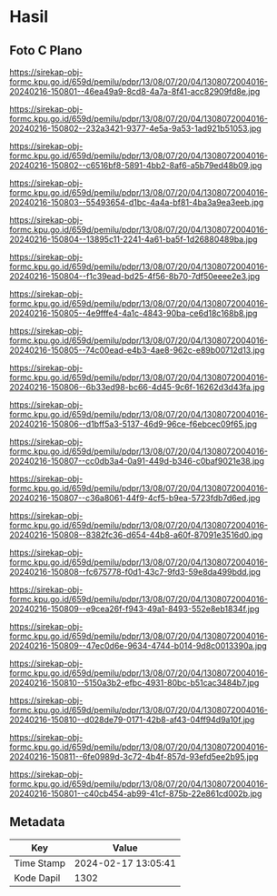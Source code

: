 # Hasil

## Foto C Plano

https://sirekap-obj-formc.kpu.go.id/659d/pemilu/pdpr/13/08/07/20/04/1308072004016-20240216-150801--46ea49a9-8cd8-4a7a-8f41-acc82909fd8e.jpg

https://sirekap-obj-formc.kpu.go.id/659d/pemilu/pdpr/13/08/07/20/04/1308072004016-20240216-150802--232a3421-9377-4e5a-9a53-1ad921b51053.jpg

https://sirekap-obj-formc.kpu.go.id/659d/pemilu/pdpr/13/08/07/20/04/1308072004016-20240216-150802--c6516bf8-5891-4bb2-8af6-a5b79ed48b09.jpg

https://sirekap-obj-formc.kpu.go.id/659d/pemilu/pdpr/13/08/07/20/04/1308072004016-20240216-150803--55493654-d1bc-4a4a-bf81-4ba3a9ea3eeb.jpg

https://sirekap-obj-formc.kpu.go.id/659d/pemilu/pdpr/13/08/07/20/04/1308072004016-20240216-150804--13895c11-2241-4a61-ba5f-1d26880489ba.jpg

https://sirekap-obj-formc.kpu.go.id/659d/pemilu/pdpr/13/08/07/20/04/1308072004016-20240216-150804--f1c39ead-bd25-4f56-8b70-7df50eeee2e3.jpg

https://sirekap-obj-formc.kpu.go.id/659d/pemilu/pdpr/13/08/07/20/04/1308072004016-20240216-150805--4e9fffe4-4a1c-4843-90ba-ce6d18c168b8.jpg

https://sirekap-obj-formc.kpu.go.id/659d/pemilu/pdpr/13/08/07/20/04/1308072004016-20240216-150805--74c00ead-e4b3-4ae8-962c-e89b00712d13.jpg

https://sirekap-obj-formc.kpu.go.id/659d/pemilu/pdpr/13/08/07/20/04/1308072004016-20240216-150806--6b33ed98-bc66-4d45-9c6f-16262d3d43fa.jpg

https://sirekap-obj-formc.kpu.go.id/659d/pemilu/pdpr/13/08/07/20/04/1308072004016-20240216-150806--d1bff5a3-5137-46d9-96ce-f6ebcec09f65.jpg

https://sirekap-obj-formc.kpu.go.id/659d/pemilu/pdpr/13/08/07/20/04/1308072004016-20240216-150807--cc0db3a4-0a91-449d-b346-c0baf9021e38.jpg

https://sirekap-obj-formc.kpu.go.id/659d/pemilu/pdpr/13/08/07/20/04/1308072004016-20240216-150807--c36a8061-44f9-4cf5-b9ea-5723fdb7d6ed.jpg

https://sirekap-obj-formc.kpu.go.id/659d/pemilu/pdpr/13/08/07/20/04/1308072004016-20240216-150808--8382fc36-d654-44b8-a60f-87091e3516d0.jpg

https://sirekap-obj-formc.kpu.go.id/659d/pemilu/pdpr/13/08/07/20/04/1308072004016-20240216-150808--fc675778-f0d1-43c7-9fd3-59e8da499bdd.jpg

https://sirekap-obj-formc.kpu.go.id/659d/pemilu/pdpr/13/08/07/20/04/1308072004016-20240216-150809--e9cea26f-f943-49a1-8493-552e8eb1834f.jpg

https://sirekap-obj-formc.kpu.go.id/659d/pemilu/pdpr/13/08/07/20/04/1308072004016-20240216-150809--47ec0d6e-9634-4744-b014-9d8c0013390a.jpg

https://sirekap-obj-formc.kpu.go.id/659d/pemilu/pdpr/13/08/07/20/04/1308072004016-20240216-150810--5150a3b2-efbc-4931-80bc-b51cac3484b7.jpg

https://sirekap-obj-formc.kpu.go.id/659d/pemilu/pdpr/13/08/07/20/04/1308072004016-20240216-150810--d028de79-0171-42b8-af43-04ff94d9a10f.jpg

https://sirekap-obj-formc.kpu.go.id/659d/pemilu/pdpr/13/08/07/20/04/1308072004016-20240216-150811--6fe0989d-3c72-4b4f-857d-93efd5ee2b95.jpg

https://sirekap-obj-formc.kpu.go.id/659d/pemilu/pdpr/13/08/07/20/04/1308072004016-20240216-150801--c40cb454-ab99-41cf-875b-22e861cd002b.jpg


## Metadata

| Key        | Value               |
| ---------- | ------------------- |
| Time Stamp | 2024-02-17 13:05:41 |
| Kode Dapil | 1302                |



